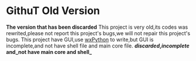 # GithuT Old Version
**The version that has been discarded**
This project is very old,its codes was rewrited,please not report this project's bugs,we will not repair this project's bugs.
This project have GUI,use [wxPython](https://www.wxpython.org) to write,but GUI is incomplete,and not have shell file and main core file.
**_discarded_,_incomplete_ and_not have main core and shell_**
